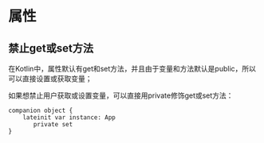 # 属性

## 禁止get或set方法

在Kotlin中，属性默认有get和set方法，并且由于变量和方法默认是public，所以可以直接设置或获取变量；

如果想禁止用户获取或设置变量，可以直接用private修饰get或set方法：

```
companion object {
    lateinit var instance: App
       private set
}
```







